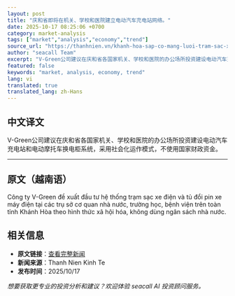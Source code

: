 ```yaml
---
layout: post
title: "庆和省即将在机关、学校和医院建立电动汽车充电站网络。"
date: 2025-10-17 08:25:06 +0700
category: market-analysis
tags: ["market","analysis","economy","trend"]
source_url: "https://thanhnien.vn/khanh-hoa-sap-co-mang-luoi-tram-sac-xe-dien-tai-co-quan-truong-hoc-benh-vien-185251017105133517.htm"
author: "seacall Team"
excerpt: "V-Green公司建议在庆和省各国家机关、学校和医院的办公场所投资建设电动汽车充电站和电动摩托车换电柜系统，采用社会化运作模式，不使用国家财政资金。..."
featured: false
keywords: "market, analysis, economy, trend"
lang: vi
translated: true
translated_lang: zh-Hans
---
```


## 中文译文

V-Green公司建议在庆和省各国家机关、学校和医院的办公场所投资建设电动汽车充电站和电动摩托车换电柜系统，采用社会化运作模式，不使用国家财政资金。

---

## 原文（越南语）

C&ocirc;ng ty V-Green đề xuất đầu tư hệ thống trạm sạc xe điện v&agrave; tủ đổi pin xe m&aacute;y điện tại c&aacute;c trụ sở cơ quan nh&agrave; nước, trường học, bệnh viện tr&ecirc;n to&agrave;n tỉnh Kh&aacute;nh H&ograve;a theo h&igrave;nh thức x&atilde; hội h&oacute;a, kh&ocirc;ng d&ugrave;ng ng&acirc;n s&aacute;ch nh&agrave; nước.

## 相关信息

- **原文链接**：[查看完整新闻](https://thanhnien.vn/khanh-hoa-sap-co-mang-luoi-tram-sac-xe-dien-tai-co-quan-truong-hoc-benh-vien-185251017105133517.htm)
- **新闻来源**：Thanh Nien Kinh Te
- **发布时间**：2025/10/17

*想要获取更专业的投资分析和建议？欢迎体验 seacall AI 投资顾问服务。*